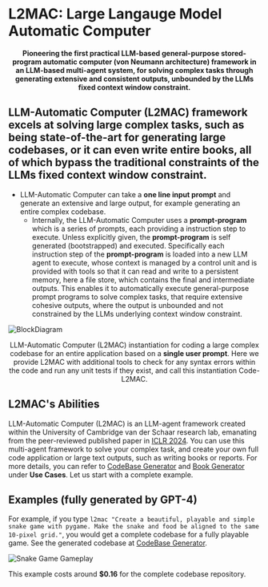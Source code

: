 # L2MAC: Large Langauge Model Automatic Computer

<p align="center">
<b>Pioneering the first practical LLM-based general-purpose stored-program automatic computer (von Neumann architecture) framework in an LLM-based multi-agent system, for solving complex tasks through generating extensive and consistent outputs, unbounded by the LLMs fixed context window constraint.</b>
</p>


## LLM-Automatic Computer (L2MAC) framework excels at solving large complex tasks, such as being state-of-the-art for generating large codebases, or it can even write entire books, all of which bypass the traditional constraints of the LLMs fixed context window constraint.

* LLM-Automatic Computer can take a **one line input prompt** and generate an extensive and large output, for example generating an entire complex codebase.
  * Internally, the LLM-Automatic Computer uses a **prompt-program** which is a series of prompts, each providing a instruction step to execute. Unless explicitly given, the **prompt-program** is self generated (bootstrapped) and executed. Specifically each instruction step of the **prompt-program** is loaded into a new LLM agent to execute, whose context is managed by a control unit and is provided with tools so that it can read and write to a persistent memory, here a file store, which contains the final and intermediate outputs. This enables it to automatically execute general-purpose prompt programs to solve complex tasks, that require extensive cohesive outputs, where the output is unbounded and not constrained by the LLMs underlying context window constraint.
  
![BlockDiagram](/l2mac-block-diagram.png)
<p align="center">LLM-Automatic Computer (L2MAC) instantiation for coding a large complex codebase for an entire application based on a <b>single user prompt</b>. Here we provide L2MAC with additional tools to check for any syntax errors within the code and run any unit tests if they exist, and call this instantiation Code-L2MAC.</p>

## L2MAC's Abilities

LLM-Automatic Computer (L2MAC) is an LLM-agent framework created within the University of Cambridge van der Schaar research lab, emanating from the peer-reviewed published paper in [ICLR 2024](https://openreview.net/forum?id=EhrzQwsV4K). You can use this multi-agent framework to solve your complex task, and create your own full code application or large text outputs, such as writing books or reports. For more details, you can refer to [CodeBase Generator](../use_cases/codebase_generator) and [Book Generator](../use_cases/book_generator) under **Use Cases**. Let us start with a complete example.

## Examples (fully generated by GPT-4)

For example, if you type `l2mac "Create a beautiful, playable and simple snake game with pygame. Make the snake and food be aligned to the same 10-pixel grid."`, you would get a complete codebase for a fully playable game. See the generated codebase at [CodeBase Generator](../use_cases/codebase_generator).

![Snake Game Gameplay](/images/snake_game_gameplay.png)

This example costs around **$0.16** for the complete codebase repository.
